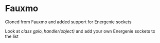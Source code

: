 # Fauxmo
Cloned from Fauxmo and added support for Energenie sockets

Look at *class gpio_handler(object)*
and add your own Energenie sockets to the list
